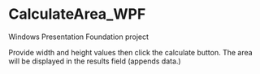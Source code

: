 # CalculateArea_WPF
Windows Presentation Foundation project

Provide width and height values then click the calculate button. The area will be displayed in the results field (appends data.)
